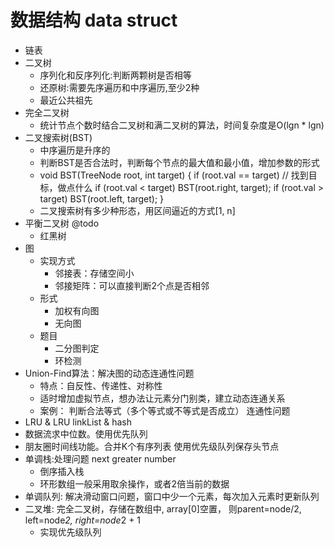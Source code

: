 # 数据结构 data struct
* 链表
* 二叉树
    * 序列化和反序列化:判断两颗树是否相等
    * 还原树:需要先序遍历和中序遍历,至少2种
    * 最近公共祖先
* 完全二叉树
    * 统计节点个数时结合二叉树和满二叉树的算法，时间复杂度是O(lgn * lgn)
* 二叉搜索树(BST)
    * 中序遍历是升序的
    * 判断BST是否合法时，判断每个节点的最大值和最小值，增加参数的形式
    * void BST(TreeNode root, int target) {
      if (root.val == target)
      // 找到目标，做点什么
      if (root.val < target)
      BST(root.right, target);
      if (root.val > target)
      BST(root.left, target);
      }
    * 二叉搜索树有多少种形态，用区间逼近的方式[1, n]
* 平衡二叉树 @todo
    * 红黑树
* 图
    * 实现方式
        * 邻接表：存储空间小
        * 邻接矩阵：可以直接判断2个点是否相邻
    * 形式
        * 加权有向图
        * 无向图
    * 题目
        * 二分图判定
        * 环检测
* Union-Find算法：解决图的动态连通性问题
    * 特点：自反性、传递性、对称性
    * 适时增加虚拟节点，想办法让元素分门别类，建立动态连通关系
    * 案例：
        判断合法等式（多个等式或不等式是否成立）
        连通性问题
* LRU & LRU  linkList & hash
* 数据流求中位数。使用优先队列
* 朋友圈时间线功能。合并K个有序列表  使用优先级队列保存头节点
* 单调栈:处理问题 next greater number
  * 倒序插入栈
  * 环形数组一般采用取余操作，或者2倍当前的数据
* 单调队列: 解决滑动窗口问题，窗口中少一个元素，每次加入元素时更新队列
* 二叉堆: 完全二叉树，存储在数组中, array[0]空置， 
  则parent=node/2, left=node*2, right=node*2 + 1
  * 实现优先级队列

